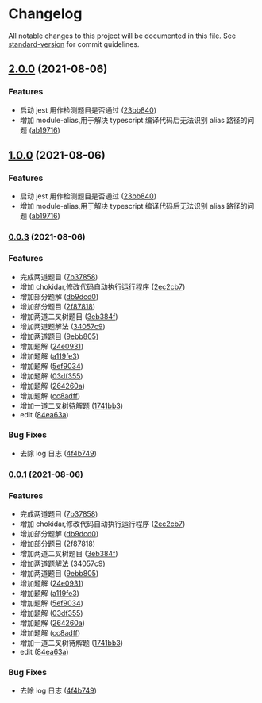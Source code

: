 # Changelog

All notable changes to this project will be documented in this file. See [standard-version](https://github.com/conventional-changelog/standard-version) for commit guidelines.

## [2.0.0](https://github.com/jsjzh/tiny-codes/compare/v0.0.3...v2.0.0) (2021-08-06)


### Features

* 启动 jest 用作检测题目是否通过 ([23bb840](https://github.com/jsjzh/tiny-codes/commit/23bb840fe01e9d2651d749ef4991498c9bcab5b5))
* 增加 module-alias,用于解决 typescript 编译代码后无法识别 alias 路径的问题 ([ab19716](https://github.com/jsjzh/tiny-codes/commit/ab197167cf54d9b03a01acb8a8d83ecc945ad5c2))

## [1.0.0](https://github.com/jsjzh/tiny-codes/compare/v0.0.3...v1.0.0) (2021-08-06)


### Features

* 启动 jest 用作检测题目是否通过 ([23bb840](https://github.com/jsjzh/tiny-codes/commit/23bb840fe01e9d2651d749ef4991498c9bcab5b5))
* 增加 module-alias,用于解决 typescript 编译代码后无法识别 alias 路径的问题 ([ab19716](https://github.com/jsjzh/tiny-codes/commit/ab197167cf54d9b03a01acb8a8d83ecc945ad5c2))

### [0.0.3](https://github.com/jsjzh/tiny-codes/compare/v1.0.2...v0.0.3) (2021-08-06)


### Features

* 完成两道题目 ([7b37858](https://github.com/jsjzh/tiny-codes/commit/7b37858fae230296a41bcd882978c983683d8353))
* 增加 chokidar,修改代码自动执行运行程序 ([2ec2cb7](https://github.com/jsjzh/tiny-codes/commit/2ec2cb7cb09337f1c31ad83d3f559ba754895c1d))
* 增加部分题解 ([db9dcd0](https://github.com/jsjzh/tiny-codes/commit/db9dcd02cb26d84c721b44c40e15472e3b44fae1))
* 增加部分题目 ([2f87818](https://github.com/jsjzh/tiny-codes/commit/2f87818a68b4424678cf89ad0abbfb01dce6c7c6))
* 增加两道二叉树题目 ([3eb384f](https://github.com/jsjzh/tiny-codes/commit/3eb384f4ccba89589ff0e2c28458e07bfaf04dac))
* 增加两道题解法 ([34057c9](https://github.com/jsjzh/tiny-codes/commit/34057c994bf54f641700f84f41e4c76eabf2374a))
* 增加两道题目 ([9ebb805](https://github.com/jsjzh/tiny-codes/commit/9ebb80528ce44d1845849f77ceb93ad360d4edfa))
* 增加题解 ([24e0931](https://github.com/jsjzh/tiny-codes/commit/24e09317b90ce597857a07e7404da4c9e46836cb))
* 增加题解 ([a119fe3](https://github.com/jsjzh/tiny-codes/commit/a119fe305a86cc748c2ded56c8c3e16619a866a3))
* 增加题解 ([5ef9034](https://github.com/jsjzh/tiny-codes/commit/5ef90347ce61bcaf59870b852dcfc8d98816aec5))
* 增加题解 ([03df355](https://github.com/jsjzh/tiny-codes/commit/03df355d85685de136778c5c4069bb02577f455a))
* 增加题解 ([264260a](https://github.com/jsjzh/tiny-codes/commit/264260a9e2866ab612d3a5bba640f734919766d2))
* 增加题解 ([cc8adff](https://github.com/jsjzh/tiny-codes/commit/cc8adff45d4976777ff12bbb31ddf63a07472043))
* 增加一道二叉树待解题 ([1741bb3](https://github.com/jsjzh/tiny-codes/commit/1741bb32506f1bda04801eb1dacdb78084456faf))
* edit ([84ea63a](https://github.com/jsjzh/tiny-codes/commit/84ea63a9ec6c63844100c7b514acf431f4eb80ae))


### Bug Fixes

* 去除 log 日志 ([4f4b749](https://github.com/jsjzh/tiny-codes/commit/4f4b749b49772646317d049361b148083bf70169))

### [0.0.1](https://github.com/jsjzh/tiny-codes/compare/v1.0.2...v0.0.1) (2021-08-06)


### Features

* 完成两道题目 ([7b37858](https://github.com/jsjzh/tiny-codes/commit/7b37858fae230296a41bcd882978c983683d8353))
* 增加 chokidar,修改代码自动执行运行程序 ([2ec2cb7](https://github.com/jsjzh/tiny-codes/commit/2ec2cb7cb09337f1c31ad83d3f559ba754895c1d))
* 增加部分题解 ([db9dcd0](https://github.com/jsjzh/tiny-codes/commit/db9dcd02cb26d84c721b44c40e15472e3b44fae1))
* 增加部分题目 ([2f87818](https://github.com/jsjzh/tiny-codes/commit/2f87818a68b4424678cf89ad0abbfb01dce6c7c6))
* 增加两道二叉树题目 ([3eb384f](https://github.com/jsjzh/tiny-codes/commit/3eb384f4ccba89589ff0e2c28458e07bfaf04dac))
* 增加两道题解法 ([34057c9](https://github.com/jsjzh/tiny-codes/commit/34057c994bf54f641700f84f41e4c76eabf2374a))
* 增加两道题目 ([9ebb805](https://github.com/jsjzh/tiny-codes/commit/9ebb80528ce44d1845849f77ceb93ad360d4edfa))
* 增加题解 ([24e0931](https://github.com/jsjzh/tiny-codes/commit/24e09317b90ce597857a07e7404da4c9e46836cb))
* 增加题解 ([a119fe3](https://github.com/jsjzh/tiny-codes/commit/a119fe305a86cc748c2ded56c8c3e16619a866a3))
* 增加题解 ([5ef9034](https://github.com/jsjzh/tiny-codes/commit/5ef90347ce61bcaf59870b852dcfc8d98816aec5))
* 增加题解 ([03df355](https://github.com/jsjzh/tiny-codes/commit/03df355d85685de136778c5c4069bb02577f455a))
* 增加题解 ([264260a](https://github.com/jsjzh/tiny-codes/commit/264260a9e2866ab612d3a5bba640f734919766d2))
* 增加题解 ([cc8adff](https://github.com/jsjzh/tiny-codes/commit/cc8adff45d4976777ff12bbb31ddf63a07472043))
* 增加一道二叉树待解题 ([1741bb3](https://github.com/jsjzh/tiny-codes/commit/1741bb32506f1bda04801eb1dacdb78084456faf))
* edit ([84ea63a](https://github.com/jsjzh/tiny-codes/commit/84ea63a9ec6c63844100c7b514acf431f4eb80ae))


### Bug Fixes

* 去除 log 日志 ([4f4b749](https://github.com/jsjzh/tiny-codes/commit/4f4b749b49772646317d049361b148083bf70169))
